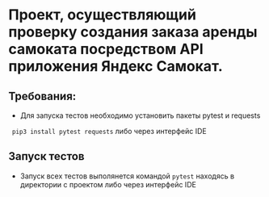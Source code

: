 # Проект, осуществляющий проверку создания заказа аренды самоката посредством API приложения Яндекс Самокат.

## Требования:
- Для запуска тестов необходимо установить пакеты pytest и requests

``` pip3 install pytest requests```
либо через интерфейс IDE

## Запуск тестов
- Запуск всех тестов выполянется командой
```pytest``` находясь в директории с проектом
либо через интерфейс IDE